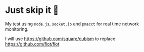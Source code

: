 # Just skip it :turtle:

My test using `node.js`, `socket.io` and `pmacct` for real time network
monitoring.

I will use https://github.com/square/cubism to replace https://github.com/flot/flot
